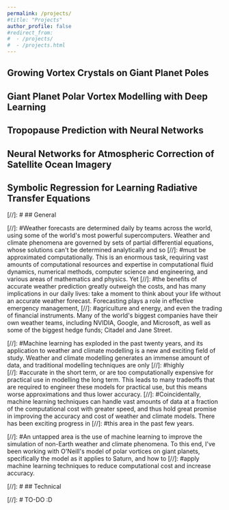 ```yaml
---
permalink: /projects/
#title: "Projects"
author_profile: false
#redirect_from:
#  - /projects/
#  - /projects.html
---
```

## Growing Vortex Crystals on Giant Planet Poles

## Giant Planet Polar Vortex Modelling with Deep Learning

## Tropopause Prediction with Neural Networks

## Neural Networks for Atmospheric Correction of Satellite Ocean Imagery

## Symbolic Regression for Learning Radiative Transfer Equations


[//]: # ## General

[//]: #Weather forecasts are determined daily by teams across the world, using some of the world's most powerful supercomputers. Weather and climate phenomena are governed by sets of partial differential equations, whose solutions can't be determined analytically and so [//]: #must be approximated computationally. This is an enormous task, requiring vast amounts of computational resources and expertise in computational fluid dynamics, numerical methods, computer science and engineering, and various areas of mathematics and physics. Yet [//]: #the benefits of accurate weather prediction greatly outweigh the costs, and has many implications in our daily lives: take a moment to think about your life without an accurate weather forecast. Forecasting plays a role in effective emergency management, 
[//]: #agriculture and energy, and even the trading of financial instruments. Many of the world's biggest companies have their own weather teams, including NVIDIA, Google, and Microsoft, as well as some of the biggest hedge funds; Citadel and Jane Street.

[//]: #Machine learning has exploded in the past twenty years, and its application to weather and climate modelling is a new and exciting field of study. Weather and climate modelling generates an immense amount of data, and traditional modelling techniques are only 
[//]: #highly  
[//]: #accurate in the short term, or are too computationally expensive for practical use in modelling the long term. This leads to many tradeoffs that are required to engineer these models for practical use, but this means worse approximations and thus lower accuracy. 
[//]: #Coincidentally, machine learning techniques can handle vast amounts of data at a fraction of the computational cost with greater speed, and thus hold great promise in improving the accuracy and cost of weather and climate models. There has been exciting progress in 
[//]: #this area in the past few years.

[//]: #An untapped area is the use of machine learning to improve the simulation of non-Earth weather and climate phenomena. To this end, I've been working with O'Neill's model of polar vortices on giant planets, specifically the model as it applies to Saturn, and how to [//]: #apply machine learning techniques to reduce computational cost and increase accuracy.

[//]: # ## Technical

[//]: # TO-DO :D
